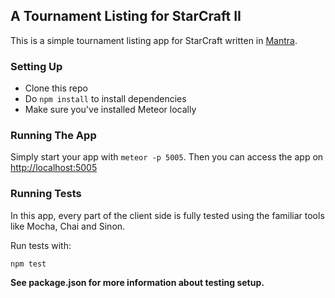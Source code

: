 ## A Tournament Listing for StarCraft II

This is a simple tournament listing app for StarCraft written in [Mantra](https://github.com/kadirahq/mantra).

### Setting Up

* Clone this repo
* Do `npm install` to install dependencies
* Make sure you've installed Meteor locally

### Running The App

Simply start your app with `meteor -p 5005`.
Then you can access the app on <http://localhost:5005>

### Running Tests

In this app, every part of the client side is fully tested using the familiar tools like Mocha, Chai and Sinon.

Run tests with:

```
npm test
```

**See package.json for more information about testing setup.**


